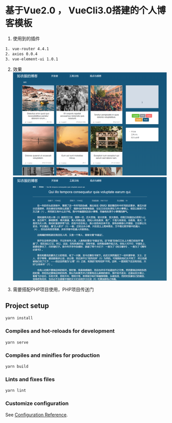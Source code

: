 # 基于Vue2.0 ， VueCli3.0搭建的个人博客模板

1. 使用到的插件
```
1. vue-router 4.4.1
2. axios 0.0.4
3. vue-element-ui 1.0.1
```

2. 效果
![demo1](https://raw.githubusercontent.com/ouhaohan8023/vue-blog/master/demo_1.png)
![demo2](https://raw.githubusercontent.com/ouhaohan8023/vue-blog/master/demo_2.png)


3. 需要搭配PHP项目使用，PHP项目传送门











## Project setup
```
yarn install
```

### Compiles and hot-reloads for development
```
yarn serve
```

### Compiles and minifies for production
```
yarn build
```

### Lints and fixes files
```
yarn lint
```

### Customize configuration
See [Configuration Reference](https://cli.vuejs.org/config/).
